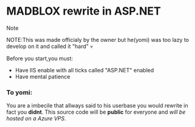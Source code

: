 # MADBLOX rewrite in ASP.NET
> [!NOTE]
>  NOTE:This was made officialy by the owner but he(yomi) was too lazy to develop on it and called it "hard" :skull:

Before you start,you must:
- Have IIS enable with all ticks called "ASP.NET" enabled
 - Have mental patience

 ### To yomi:
 You are a imbecile that allways said to his userbase you would rewrite in fact you **didnt**.
 This source code will be **public** for everyone and *will be hosted on a Azure VPS*.
